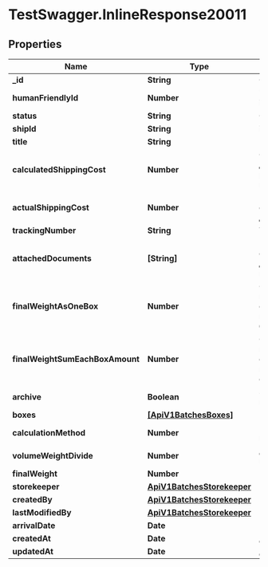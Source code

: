 # TestSwagger.InlineResponse20011

## Properties

Name | Type | Description | Notes
------------ | ------------- | ------------- | -------------
**_id** | **String** | GUID партии. | [optional] 
**humanFriendlyId** | **Number** | Человекочитаемый id партии. | [optional] 
**status** | **String** | Статус партии. | [optional] 
**shipId** | **String** | id корабля. | [optional] 
**title** | **String** | Название партии | [optional] 
**calculatedShippingCost** | **Number** | Стоимость доставки при расчете из коробок | [optional] 
**actualShippingCost** | **Number** | Настоящая стоимость доставки | [optional] 
**trackingNumber** | **String** | Трек номер партии | [optional] 
**attachedDocuments** | **[String]** | Массив ссылок на файлов документации к партии. | [optional] 
**finalWeightAsOneBox** | **Number** | Финальный вес партии, если считать все коробки как одну большую коробу. | [optional] 
**finalWeightSumEachBoxAmount** | **Number** | Финальный вес партии, если сложить все веса коробок по отдельности. | [optional] 
**archive** | **Boolean** | Заархивирована ли партия | [optional] 
**boxes** | [**[ApiV1BatchesBoxes]**](ApiV1BatchesBoxes.md) | Массив id коробок. | [optional] 
**calculationMethod** | **Number** | Метод подсчта массы партии | [optional] 
**volumeWeightDivide** | **Number** | Делитель объема партии | [optional] 
**finalWeight** | **Number** | Масса партии | [optional] 
**storekeeper** | [**ApiV1BatchesStorekeeper**](ApiV1BatchesStorekeeper.md) |  | [optional] 
**createdBy** | [**ApiV1BatchesStorekeeper**](ApiV1BatchesStorekeeper.md) |  | [optional] 
**lastModifiedBy** | [**ApiV1BatchesStorekeeper**](ApiV1BatchesStorekeeper.md) |  | [optional] 
**arrivalDate** | **Date** |  | [optional] 
**createdAt** | **Date** | Дата создания. | [optional] 
**updatedAt** | **Date** | Дата создания. | [optional] 


